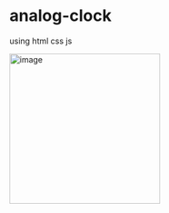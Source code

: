 # analog-clock
using html css js

<img width="265" alt="image" src="https://github.com/ab-j/analog-clock/assets/108211192/7b69291b-009e-4dc4-bfa8-eb4f8b0a1e05">
